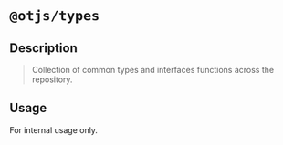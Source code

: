 # `@otjs/types`

## Description

> Collection of common types and interfaces functions across the repository.

## Usage

For internal usage only.
